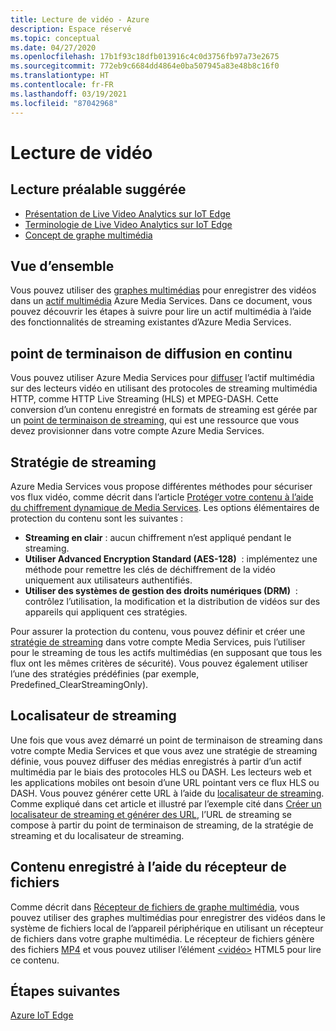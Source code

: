 ```yaml
---
title: Lecture de vidéo - Azure
description: Espace réservé
ms.topic: conceptual
ms.date: 04/27/2020
ms.openlocfilehash: 17b1f93c18dfb013916c4c0d3756fb97a73e2675
ms.sourcegitcommit: 772eb9c6684dd4864e0ba507945a83e48b8c16f0
ms.translationtype: HT
ms.contentlocale: fr-FR
ms.lasthandoff: 03/19/2021
ms.locfileid: "87042968"
---
```

# <a name="video-playback"></a>Lecture de vidéo 

## <a name="suggested-pre-reading"></a>Lecture préalable suggérée 

* [Présentation de Live Video Analytics sur IoT Edge](overview.md)
* [Terminologie de Live Video Analytics sur IoT Edge](terminology.md)
* [Concept de graphe multimédia](media-graph-concept.md)

## <a name="overview"></a>Vue d’ensemble  

Vous pouvez utiliser des [graphes multimédias](media-graph-concept.md) pour enregistrer des vidéos dans un [actif multimédia](terminology.md#asset) Azure Media Services. Dans ce document, vous pouvez découvrir les étapes à suivre pour lire un actif multimédia à l’aide des fonctionnalités de streaming existantes d’Azure Media Services.

## <a name="streaming-endpoint"></a>point de terminaison de diffusion en continu 

Vous pouvez utiliser Azure Media Services pour [diffuser](terminology.md#streaming) l’actif multimédia sur des lecteurs vidéo en utilisant des protocoles de streaming multimédia HTTP, comme HTTP Live Streaming (HLS) et MPEG-DASH. Cette conversion d’un contenu enregistré en formats de streaming est gérée par un [point de terminaison de streaming](../latest/streaming-endpoint-concept.md), qui est une ressource que vous devez provisionner dans votre compte Azure Media Services.

## <a name="streaming-policy"></a>Stratégie de streaming 

Azure Media Services vous propose différentes méthodes pour sécuriser vos flux vidéo, comme décrit dans l’article [Protéger votre contenu à l’aide du chiffrement dynamique de Media Services](../latest/content-protection-overview.md). Les options élémentaires de protection du contenu sont les suivantes :

* **Streaming en clair** : aucun chiffrement n’est appliqué pendant le streaming.
* **Utiliser Advanced Encryption Standard (AES-128)**  : implémentez une méthode pour remettre les clés de déchiffrement de la vidéo uniquement aux utilisateurs authentifiés.
* **Utiliser des systèmes de gestion des droits numériques (DRM)**  : contrôlez l’utilisation, la modification et la distribution de vidéos sur des appareils qui appliquent ces stratégies.

Pour assurer la protection du contenu, vous pouvez définir et créer une [stratégie de streaming](../latest/streaming-policy-concept.md) dans votre compte Media Services, puis l’utiliser pour le streaming de tous les actifs multimédias (en supposant que tous les flux ont les mêmes critères de sécurité). Vous pouvez également utiliser l’une des stratégies prédéfinies (par exemple, Predefined_ClearStreamingOnly).

## <a name="streaming-locator"></a>Localisateur de streaming  

Une fois que vous avez démarré un point de terminaison de streaming dans votre compte Media Services et que vous avez une stratégie de streaming définie, vous pouvez diffuser des médias enregistrés à partir d’un actif multimédia par le biais des protocoles HLS ou DASH. Les lecteurs web et les applications mobiles ont besoin d’une URL pointant vers ce flux HLS ou DASH. Vous pouvez générer cette URL à l’aide du [localisateur de streaming](../latest/streaming-locators-concept.md). Comme expliqué dans cet article et illustré par l’exemple cité dans [Créer un localisateur de streaming et générer des URL](../latest/create-streaming-locator-build-url.md), l’URL de streaming se compose à partir du point de terminaison de streaming, de la stratégie de streaming et du localisateur de streaming.

## <a name="content-recorded-using-file-sink"></a>Contenu enregistré à l’aide du récepteur de fichiers  

Comme décrit dans [Récepteur de fichiers de graphe multimédia](media-graph-concept.md#file-sink), vous pouvez utiliser des graphes multimédias pour enregistrer des vidéos dans le système de fichiers local de l’appareil périphérique en utilisant un récepteur de fichiers dans votre graphe multimédia. Le récepteur de fichiers génère des fichiers [MP4](https://developer.mozilla.org/docs/Web/Media/Formats/Containers#MP4) et vous pouvez utiliser l’élément [&lt;vidéo&gt;](https://developer.mozilla.org/docs/Web/HTML/Element/video) HTML5 pour lire ce contenu. 

## <a name="next-steps"></a>Étapes suivantes

[Azure IoT Edge](../../iot-edge/index.yml)
<!--
## Next steps

[Playback recording](playback-recording-how-to.md)
-->
